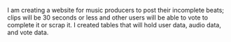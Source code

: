 I am creating a website for music producers to post their incomplete beats; clips will be 30 seconds or less and other users will be able to vote to complete it or scrap it. I created tables that will hold user data, audio data, and vote data.
